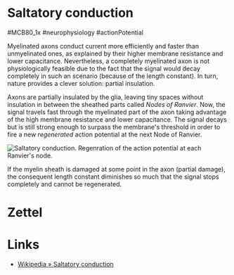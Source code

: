 # Saltatory conduction
#MCB80_1x #neurophysiology #actionPotential

Myelinated axons conduct current more efficiently and faster than unmyelinated ones, as explained by their higher membrane resistance and lower capacitance. Nevertheless, a completely myelinated axon is not physiologically feasible due to the fact that the signal would decay completely in such an scenario (because of the length constant). In turn, nature provides a clever solution: partial insulation.

Axons are partially insulated by the glia, leaving tiny spaces without insulation in between the sheathed parts called _Nodes of Ranvier_. Now, the signal travels fast through the myelinated part of the axon taking advantage of the high membrane resistance and lower capacitance. The signal decays but is still strong enough to surpass the membrane's threshold in order to fire a new _regenerated_ action potential at the next Node of Ranvier.

![Saltatory conduction. Regenration of the action potential at each Ranvier's node.](../img/e8bed648057f22f8a7c6047d905b1e24.png)

If the myelin sheath is damaged at some point in the axon (partial damage), the consequent length constant diminishes so much that the signal stops completely and cannot be regenerated.

# Zettel

# Links

- [Wikipedia » Saltatory conduction](https://en.wikipedia.org/wiki/Saltatory_conduction)